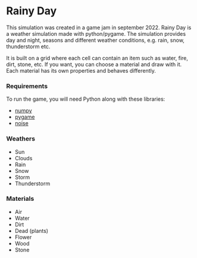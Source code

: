 # Rainy Day
This simulation was created in a game jam in september 2022.
Rainy Day is a weather simulation made with python/pygame. The simulation provides day and night, seasons and different weather conditions, e.g. rain, snow, thunderstorm etc.

It is built on a grid where each cell can contain an item such as water, fire, dirt, stone, etc. If you want, you can choose a material and draw with it. Each material has its own properties and behaves differently.

### Requirements
To run the game, you will need Python along with these libraries:
- [numpy](https://pypi.org/project/numpy/)
- [pygame](https://pypi.org/project/pygame/)
- [noise](https://pypi.org/project/noise/)

### Weathers
- Sun
- Clouds
- Rain
- Snow
- Storm
- Thunderstorm

### Materials
- Air
- Water
- Dirt
- Dead (plants)
- Flower
- Wood
- Stone
